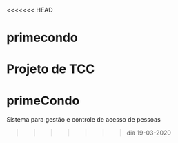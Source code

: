 <<<<<<< HEAD
# primecondo
Projeto de TCC
=======
# primeCondo
Sistema para gestão e controle de acesso de pessoas
>>>>>>> dia 19-03-2020
